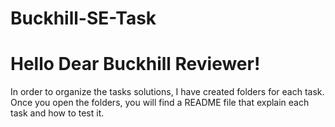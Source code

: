 # Buckhill-SE-Task

# Hello Dear Buckhill Reviewer!

In order to organize  the tasks solutions, I have created folders for each task. Once you open the folders, you will find a README file that explain each task and how to test it. 

